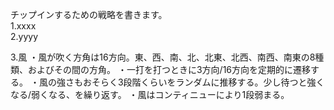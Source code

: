 チップインするための戦略を書きます。</br>
1.xxxx</br>
2.yyyy</br>

3.風
・風が吹く方角は16方向。東、西、南、北、北東、北西、南西、南東の8種類、およびその間の方角。
・一打を打つときに3方向/16方向を定期的に遷移する。
・風の強さもおそらく3段階くらいをランダムに推移する。少し待つと強くなる/弱くなる、を繰り返す。
・風はコンティニューにより1段弱まる。
